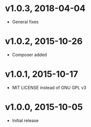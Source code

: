 # v1.0.3, 2018-04-04
* General fixes

# v1.0.2, 2015-10-26
* Composer added

# v1.0.1, 2015-10-17
* MIT LICENSE instead of GNU GPL v3

# v1.0.0, 2015-10-05
* Initial release
